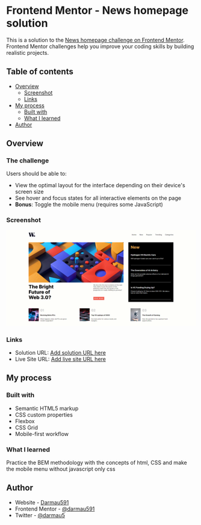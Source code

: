 # Frontend Mentor - News homepage solution

This is a solution to the [News homepage challenge on Frontend Mentor](https://www.frontendmentor.io/challenges/news-homepage-H6SWTa1MFl). Frontend Mentor challenges help you improve your coding skills by building realistic projects. 

## Table of contents

- [Overview](#overview)
  - [Screenshot](#screenshot)
  - [Links](#links)
- [My process](#my-process)
  - [Built with](#built-with)
  - [What I learned](#what-i-learned)
- [Author](#author)


## Overview

### The challenge

Users should be able to:

- View the optimal layout for the interface depending on their device's screen size
- See hover and focus states for all interactive elements on the page
- **Bonus**: Toggle the mobile menu (requires some JavaScript)

### Screenshot

![](./assets/images/screenshot.png)


### Links

- Solution URL: [Add solution URL here](https://github.com/darmau591/challenge_2_news-homepage)
- Live Site URL: [Add live site URL here](https://darmau591.github.io/challenge_2_news-homepage/)

## My process

### Built with

- Semantic HTML5 markup
- CSS custom properties
- Flexbox
- CSS Grid
- Mobile-first workflow


### What I learned

Practice the BEM methodology with the concepts of html, CSS and make the mobile menu without javascript only css

## Author

- Website - [Darmau591](https://darmau591.github.io/)
- Frontend Mentor - [@darmau591](https://www.frontendmentor.io/profile/darmau591)
- Twitter - [@darmau5](https://www.twitter.com/darmau5)
